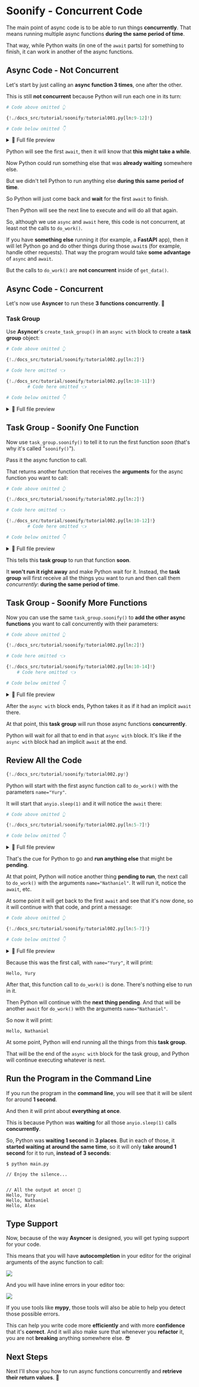 # Soonify - Concurrent Code

The main point of async code is to be able to run things **concurrently**. That means running multiple async functions **during the same period of time**.

That way, while Python waits (in one of the `await` parts) for something to finish, it can work in another of the async functions.

## Async Code - Not Concurrent

Let's start by just calling an **async function 3 times**, one after the other.

This is still **not concurrent** because Python will run each one in its turn:

```Python hl_lines="3-9"
# Code above omitted 👆

{!./docs_src/tutorial/soonify/tutorial001.py[ln:9-12]!}

# Code below omitted 👇
```

<details>
<summary>👀 Full file preview</summary>

```Python
# 🚨 This is not concurrent 🚨

{!./docs_src/tutorial/soonify/tutorial001.py!}
```

</details>

Python will see the first `await`, then it will know that **this might take a while**.

Now Python could run something else that was **already waiting** somewhere else.

But we didn't tell Python to run anything else **during this same period of time**.

So Python will just come back and **wait** for the first `await` to finish.

Then Python will see the next line to execute and will do all that again.

So, although we use `async` and `await` here, this code is not concurrent, at least not the calls to `do_work()`.

If you have **something else** running it (for example, a **FastAPI** app), then it will let Python go and do other things during those `await`s (for example, handle other requests). That way the program would take **some advantage** of `async` and `await`.

But the calls to `do_work()` are **not concurrent** inside of `get_data()`.

## Async Code - Concurrent

Let's now use **Asyncer** to run these **3 functions concurrently**. 🎉

### Task Group

Use **Asyncer**'s `create_task_group()` in an `async with` block to create a **task group** object:

```Python hl_lines="3  8"
# Code above omitted 👆

{!./docs_src/tutorial/soonify/tutorial002.py[ln:2]!}

# Code here omitted 👈

{!./docs_src/tutorial/soonify/tutorial002.py[ln:10-11]!}
        # Code here omitted 👈

# Code below omitted 👇
```

<details>
<summary>👀 Full file preview</summary>

```Python
{!./docs_src/tutorial/soonify/tutorial002.py!}
```

</details>

## Task Group - Soonify One Function

Now use `task_group.soonify()` to tell it to run the first function *soon* (that's why it's called "`soonify()`").

Pass it the async function to call.

That returns another function that receives the **arguments** for the async function you want to call:

```Python hl_lines="9"
# Code above omitted 👆

{!./docs_src/tutorial/soonify/tutorial002.py[ln:2]!}

# Code here omitted 👈

{!./docs_src/tutorial/soonify/tutorial002.py[ln:10-12]!}
        # Code here omitted 👈

# Code below omitted 👇
```

<details>
<summary>👀 Full file preview</summary>

```Python
{!./docs_src/tutorial/soonify/tutorial002.py!}
```

</details>

This tells this **task group** to run that function **soon**.

It **won't run it right away** and make Python wait for it. Instead, the **task group** will first receive all the things you want to run and then call them *concurrently*: **during the same period of time**.

## Task Group - Soonify More Functions

Now you can use the same `task_group.soonify()` to **add the other async functions** you want to call concurrently with their parameters:

```Python hl_lines="9-11"
# Code above omitted 👆

{!./docs_src/tutorial/soonify/tutorial002.py[ln:2]!}

# Code here omitted 👈

{!./docs_src/tutorial/soonify/tutorial002.py[ln:10-14]!}
    # Code here omitted 👈

# Code below omitted 👇
```

<details>
<summary>👀 Full file preview</summary>

```Python
{!./docs_src/tutorial/soonify/tutorial002.py!}
```

</details>

After the `async with` block ends, Python takes it as if it had an implicit `await` there.

At that point, this **task group** will run those async functions **concurrently**.

Python will wait for all that to end in that `async with` block. It's like if the `async with` block had an implicit `await` at the end.

## Review All the Code

```Python
{!./docs_src/tutorial/soonify/tutorial002.py!}
```

Python will start with the first async function call to `do_work()` with the parameters `name="Yury"`.

It will start that `anyio.sleep(1)` and it will notice the `await` there:

```Python hl_lines="4"
# Code above omitted 👆

{!./docs_src/tutorial/soonify/tutorial002.py[ln:5-7]!}

# Code below omitted 👇
```

<details>
<summary>👀 Full file preview</summary>

```Python
{!./docs_src/tutorial/soonify/tutorial002.py!}
```

</details>


That's the cue for Python to go and **run anything else** that might be **pending**.

At that point, Python will notice another thing **pending to run**, the next call to `do_work()` with the arguments `name="Nathaniel"`. It will run it, notice the `await`, etc.

At some point it will get back to the first `await` and see that it's now done, so it will continue with that code, and print a message:

```Python hl_lines="5"
# Code above omitted 👆

{!./docs_src/tutorial/soonify/tutorial002.py[ln:5-7]!}

# Code below omitted 👇
```

<details>
<summary>👀 Full file preview</summary>

```Python
{!./docs_src/tutorial/soonify/tutorial002.py!}
```

</details>

Because this was the first call, with `name="Yury"`, it will print:

```
Hello, Yury
```

After that, this function call to `do_work()` is done. There's nothing else to run in it.

Then Python will continue with the **next thing pending**. And that will be another `await` for `do_work()` with the arguments `name="Nathaniel"`.

So now it will print:

```
Hello, Nathaniel
```

At some point, Python will end running all the things from this **task group**.

That will be the end of the `async with` block for the task group, and Python will continue executing whatever is next.

## Run the Program in the Command Line

If you run the program in the **command line**, you will see that it will be silent for around **1 second**.

And then it will print about **everything at once**.

This is because Python was **waiting** for all those `anyio.sleep(1)` calls **concurrently**.

So, Python was **waiting 1 second** in **3 places**. But in each of those, it **started waiting at around the same time**, so it will only **take around 1 second** for it to run, **instead of 3 seconds**:

<div class="termy">

```console
$ python main.py

// Enjoy the silence...


// All the output at once! 🎉
Hello, Yury
Hello, Nathaniel
Hello, Alex
```

</div>

## Type Support

Now, because of the way **Asyncer** is designed, you will get typing support for your code.

This means that you will have **autocompletion** in your editor for the original arguments of the async function to call:

<img class="shadow" src="/docs/img/tutorial/soonify/image01.png">

And you will have inline errors in your editor too:

<img class="shadow" src="/docs/img/tutorial/soonify/image02.png">

If you use tools like **mypy**, those tools will also be able to help you detect those possible errors.

This can help you write code more **efficiently** and with more **confidence** that it's **correct**. And it will also make sure that whenever you **refactor** it, you are not **breaking** anything somewhere else. 😎

## Next Steps

Next I'll show you how to run async functions concurrently and **retrieve their return values**. 🚀
